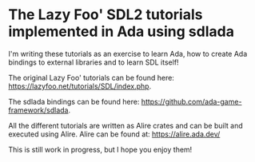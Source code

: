 # The Lazy Foo' SDL2 tutorials implemented in Ada using sdlada
I'm writing these tutorials as an exercise to learn Ada, how to create Ada bindings to external libraries and to learn SDL itself!

The original Lazy Foo' tutorials can be found here: https://lazyfoo.net/tutorials/SDL/index.php.

The sdlada bindings can be found here: https://github.com/ada-game-framework/sdlada.

All the different tutorials are written as Alire crates and can be built and executed using Alire. Alire can be found at: https://alire.ada.dev/

This is still work in progress, but I hope you enjoy them!
